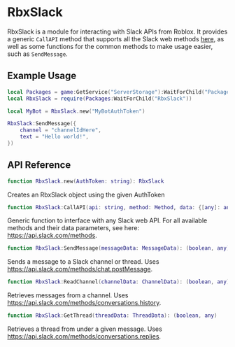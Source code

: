 # RbxSlack

RbxSlack is a module for interacting with Slack APIs from Roblox. It provides a generic `CallAPI` method that supports all the Slack web methods [here](https://api.slack.com/methods), as well as some functions for the common methods to make usage easier, such as `SendMessage`.

## Example Usage

```Lua
local Packages = game:GetService("ServerStorage"):WaitForChild("Packages")
local RbxSlack = require(Packages:WaitForChild("RbxSlack"))

local MyBot = RbxSlack.new("MyBotAuthToken")

RbxSlack:SendMessage({
	channel = "channelIdHere",
	text = "Hello world!",
})
```

## API Reference

```Lua
function RbxSlack.new(AuthToken: string): RbxSlack
```
Creates an RbxSlack object using the given AuthToken

```Lua
function RbxSlack:CallAPI(api: string, method: Method, data: {[any]: any}): (boolean, any)
```
Generic function to interface with any Slack web API. For all available methods and their data parameters, see here: https://api.slack.com/methods.

```Lua
function RbxSlack:SendMessage(messageData: MessageData): (boolean, any)
```
Sends a message to a Slack channel or thread. Uses https://api.slack.com/methods/chat.postMessage.

```Lua
function RbxSlack:ReadChannel(channelData: ChannelData): (boolean, any)
```
Retrieves messages from a channel. Uses https://api.slack.com/methods/conversations.history.

```Lua
function RbxSlack:GetThread(threadData: ThreadData): (boolean, any)
```
Retrieves a thread from under a given message. Uses https://api.slack.com/methods/conversations.replies.
